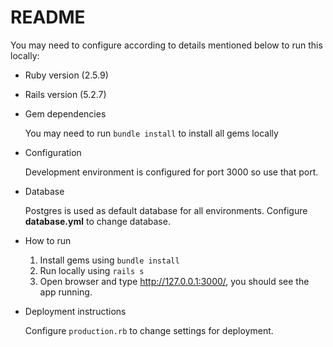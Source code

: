 # README

You may need to configure according to details mentioned below to run this locally:

* Ruby version (2.5.9)

* Rails version (5.2.7)

* Gem dependencies

    You may need to run `bundle install` to install all gems locally

* Configuration

    Development environment is configured for port 3000 so use that port.

* Database 

    Postgres is used as default database for all environments. Configure **database.yml** to change database.

* How to run 

    1. Install gems using `bundle install`
    2. Run locally using `rails s`
    3. Open browser and type http://127.0.0.1:3000/, you should see the app running.

* Deployment instructions

    Configure `production.rb` to change settings for deployment.
